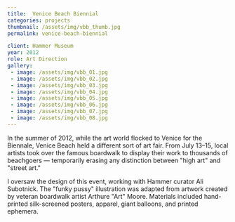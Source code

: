 ```yaml
---
title:  Venice Beach Biennial
categories: projects
thumbnail: /assets/img/vbb_thumb.jpg
permalink: venice-beach-biennial

client: Hammer Museum
year: 2012
role: Art Direction
gallery:
 - image: /assets/img/vbb_01.jpg
 - image: /assets/img/vbb_02.jpg
 - image: /assets/img/vbb_03.jpg
 - image: /assets/img/vbb_04.jpg
 - image: /assets/img/vbb_05.jpg
 - image: /assets/img/vbb_06.jpg
 - image: /assets/img/vbb_07.jpg
 - image: /assets/img/vbb_08.jpg
---
```


In the summer of 2012, while the art world flocked to Venice for the Biennale, Venice Beach held a different sort of art fair. From July 13&ndash;15, local artists took over the famous boardwalk to display their work to thousands of beachgoers &mdash; temporarily erasing any distinction between &quot;high art&quot; and &quot;street art.&quot;

I oversaw the design of this event, working with Hammer curator Ali Subotnick. The &quot;funky pussy&quot; illustration was adapted from artwork created by veteran boardwalk artist Arthure &quot;Art&quot; Moore. Materials included hand-printed silk-screened posters, apparel, giant balloons, and printed ephemera.